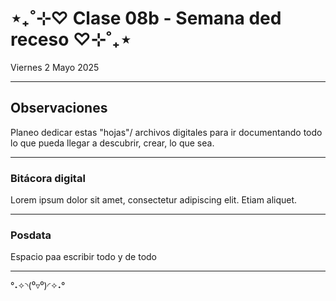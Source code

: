 # ⋆₊˚⊹♡ Clase  08b - Semana ded receso  ♡⊹˚₊⋆

Viernes 2 Mayo 2025

***

## Observaciones

<!---Recordar para programar "md" (markdown): 
- https://github.com/adam-p/markdown-here/wiki/Markdown-Cheatsheet 
- https://www.markdownguide.org/basic-syntax/
- El Domingo 30 de marzo cumplí 25... no se porqué me gustaría sentirme orgullosa de ello, que se me reconociera --->

Planeo dedicar estas "hojas"/ archivos digitales para ir documentando todo lo que pueda llegar a descubrir, crear, lo que sea.

***

### Bitácora digital

Lorem ipsum dolor sit amet, consectetur adipiscing elit. Etiam aliquet.

***

### Posdata

Espacio paa escribir todo y de todo

***

°˖✧◝(⁰▿⁰)◜✧˖°
